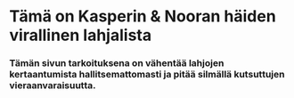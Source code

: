 # Tämä on Kasperin & Nooran häiden virallinen lahjalista
### Tämän sivun tarkoituksena on vähentää lahjojen kertaantumista hallitsemattomasti ja pitää silmällä kutsuttujen vieraanvaraisuutta.
